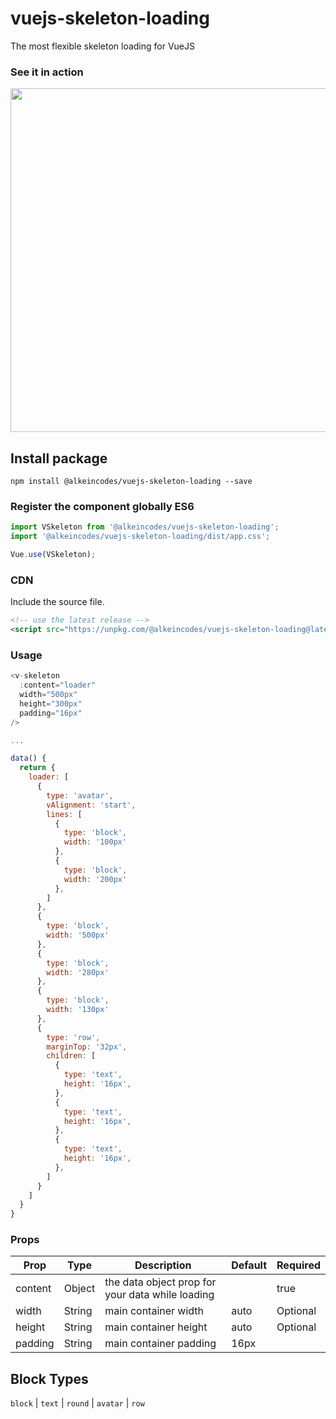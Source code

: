 # vuejs-skeleton-loading

The most flexible skeleton loading for VueJS

### See it in action

<img src="https://media.giphy.com/media/QIG2nvRYZ4XGL27nGd/giphy.gif" width="550" />

## Install package

```
npm install @alkeincodes/vuejs-skeleton-loading --save
```

### Register the component globally ES6

```js
import VSkeleton from '@alkeincodes/vuejs-skeleton-loading';
import '@alkeincodes/vuejs-skeleton-loading/dist/app.css';

Vue.use(VSkeleton);
```

### CDN

Include the source file.

```html
<!-- use the latest release -->
<script src="https://unpkg.com/@alkeincodes/vuejs-skeleton-loading@latest"></script>
```

### Usage

```js
<v-skeleton
  :content="loader"
  width="500px"
  height="300px"
  padding="16px"
/>

...

data() {
  return {
    loader: [
      {
        type: 'avatar',
        vAlignment: 'start',
        lines: [
          {
            type: 'block',
            width: '100px'
          },
          {
            type: 'block',
            width: '200px'
          },
        ]
      },
      {
        type: 'block',
        width: '500px'
      },
      {
        type: 'block',
        width: '280px'
      },
      {
        type: 'block',
        width: '130px'
      },
      {
        type: 'row',
        marginTop: '32px',
        children: [
          {
            type: 'text',
            height: '16px',
          },
          {
            type: 'text',
            height: '16px',
          },
          {
            type: 'text',
            height: '16px',
          },
        ]
      }
    ]
  }
}
```

### Props

| Prop    | Type   | Description                                      | Default | Required |
| ------- | ------ | ------------------------------------------------ | ------- | -------- |
| content | Object | the data object prop for your data while loading |         | true     |
| width   | String | main container width                             | auto    | Optional |
| height  | String | main container height                            | auto    | Optional |
| padding | String | main container padding                           | 16px    |          |

## Block Types

`block` | `text` | `round` | `avatar` | `row`

